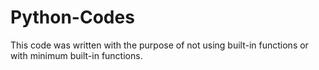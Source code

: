 # Python-Codes
This code was written with the purpose of not using built-in functions or with minimum built-in functions.
